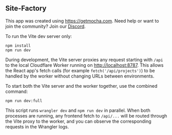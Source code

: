 ## Site-Factory

This app was created using https://getmocha.com.
Need help or want to join the community? Join our [Discord](https://discord.gg/shDEGBSe2d).

To run the Vite dev server only:
```
npm install
npm run dev
```

During development, the Vite server proxies any request starting with `/api` to the local Cloudflare Worker running on [http://localhost:8787](http://localhost:8787). This allows the React app's fetch calls (for example `fetch('/api/projects')`) to be handled by the worker without changing URLs between environments.

To start both the Vite server and the worker together, use the combined command:
```
npm run dev:full
```
This script runs `wrangler dev` and `npm run dev` in parallel. When both processes are running, any frontend fetch to `/api/...` will be routed through the Vite proxy to the worker, and you can observe the corresponding requests in the Wrangler logs.
